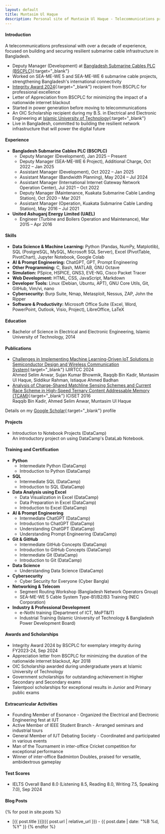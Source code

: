 ```yaml
---
layout: default
title: Muntasim Ul Haque
description: Personal site of Muntasim Ul Haque - Telecommunications professional specializing in submarine cable infrastructure
---
```

#### Introduction

A telecommunications professional with over a decade of experience, focused on building and securing resilient submarine cable infrastructure in Bangladesh. 

* Deputy Manager (Development) at [Bangladesh Submarine Cables PLC (BSCPLC)](https://bsccl.com.bd/){:target="_blank"}
* Worked on SEA-ME-WE 5 and SEA-ME-WE 6 submarine cable projects, strengthening Bangladesh's international connectivity
* [Integrity Award 2024](https://www.linkedin.com/posts/muntasimulhaque_i-am-honored-to-have-received-the-integrity-activity-7246364149318856704-aKEW){:target="_blank"} recipient from BSCPLC for professional excellence
* Letter of Appreciation from BSCPLC for minimizing the impact of a nationwide internet blackout
* Started in power generation before moving to telecommunications
* An OIC Scholarship recipient during my B.S. in Electrical and Electronic Engineering at [Islamic University of Technology](https://www.iutoic-dhaka.edu/){:target="_blank"}
* Live in Bangladesh, committed to building the resilient network infrastructure that will power the digital future

#### Experience

* **Bangladesh Submarine Cables PLC (BSCPLC)**
    * Deputy Manager (Development), Jan 2025 – Present
    * Deputy Manager (SEA-ME-WE 6 Project), Additional Charge, Oct 2022 – Jan 2025
    * Assistant Manager (Development), Oct 2022 – Jan 2025
    * Assistant Manager (Bandwidth Planning), May 2024 – Jul 2024
    * Assistant Manager (International Internet Gateway Network Operation Center), Jul 2021 – Oct 2022
    * Deputy Manager (Maintenance, Kuakata Submarine Cable Landing Station), Oct 2020 – Mar 2021
    * Assistant Manager (Operation, Kuakata Submarine Cable Landing Station), May 2016 – Jul 2021
* **United Ashuganj Energy Limited (UAEL)**
    * Engineer (Turbine and Boilers Operation and Maintenance), Mar 2015 – Apr 2016  

#### Skills

* **Data Science & Machine Learning:** Python (Pandas, NumPy, Matplotlib), SQL (PostgreSQL, MySQL, Microsoft SQL Server), Excel (PivotTable, PivotChart), Jupyter Notebook, Google Colab
* **AI & Prompt Engineering:** ChatGPT, GPT, Prompt Engineering
* **Other Programming:** C, Bash, MATLAB, GNU Octave
* **Simulation:** PSpice, HSPICE, GNS3, EVE-NG, Cisco Packet Tracer
* **Web Development:** HTML, CSS, JavaScript, Markdown
* **Developer Tools:** Linux (Debian, Ubuntu, APT), GNU Core Utils, Git, GitHub, Vim/vi, nano
* **Cybersecurity:** Burp Suite, Nmap, Metasploit, Nessus, ZAP, John the Ripper
* **Software & Productivity:** Microsoft Office Suite (Excel, Word, PowerPoint, Outlook, Visio, Project), LibreOffice, LaTeX  

#### Education

* Bachelor of Science in Electrical and Electronic Engineering, Islamic University of Technology, 2014  

#### Publications

* [Challenges in Implementing Machine Learning-Driven IoT Solutions in Semiconductor Design and Wireless Communication System](https://ijritcc.org/index.php/ijritcc/article/view/11127){:target="_blank"} IJIRTCC 2024  
    Ahmed Selim Anwar, Sujan Kumar Bhowmik, Raqqib Bin Kadir, Muntasim Ul Haque, Siddikur Rahman, Istiaque Ahmed Badhan
* [Analysis of Charge-Shared Matchline Sensing Schemes and Current Race Scheme in High-Speed Ternary Content Addressable Memory (TCAM)](https://doi.org/10.1109/ICISET.2016.7856490){:target="_blank"} ICISET 2016  
    Raqqib Bin Kadir, Ahmed Selim Anwar, Muntasim Ul Haque

Details on my [Google Scholar](https://scholar.google.com/citations?user=XO3Zz1EAAAAJ&hl=en){:target="_blank"} profile  

#### Projects

* Introduction to Notebook Projects (DataCamp)  
    An introductory project on using DataCamp's DataLab Notebook.

#### Training and Certification

* **Python**
    * Intermediate Python (DataCamp)
    * Introduction to Python (DataCamp)
* **SQL**
    * Intermediate SQL (DataCamp)
    * Introduction to SQL (DataCamp)
* **Data Analysis using Excel**
    * Data Visualization in Excel (DataCamp)
    * Data Preparation in Excel (DataCamp)
    * Introduction to Excel (DataCamp)
* **AI & Prompt Engineering**
    * Intermediate ChatGPT (DataCamp)
    * Introduction to ChatGPT (DataCamp)
    * Understanding ChatGPT (DataCamp)
    * Understanding Prompt Engineering (DataCamp)
* **Git & GitHub**
    * Intermediate GitHub Concepts (DataCamp)
    * Introduction to GitHub Concepts (DataCamp)
    * Intermediate Git (DataCamp)
    * Introduction to Git (DataCamp)
* **Data Science**
    * Understanding Data Science (DataCamp)
* **Cybersecurity**
    * Cyber Security for Everyone (Cyber Bangla)
* **Networking & Telecom**
    * Segment Routing Workshop (Bangladesh Network Operators Group)
    * SEA-ME-WE 5 Cable System Type-B1/B2/B3 Training (NEC Corporation)
* **Industry & Professional Development**
    * e-Nothi training (Department of ICT, MoPT&IT)
    * Industrial Training (Islamic University of Technology & Bangladesh Power Development Board)

#### Awards and Scholarships

* Integrity Award 2024 by BSCPLC for exemplary integrity during FY2023-24, Sep 2024
* Appreciation letter from BSCPLC for minimizing the duration of the nationwide internet blackout, Apr 2018
* OIC Scholarship awarded during undergraduate years at Islamic University of Technology
* Government scholarships for outstanding achievement in Higher Secondary and Secondary exams
* Talentpool scholarships for exceptional results in Junior and Primary public exams

#### Extracurricular Activities

* Founding Member of Esonance - Organized the Electrical and Electronic Engineering fest at IUT
* Active Member of IEEE Student Branch - Arranged seminars and industrial tours
* General Member of IUT Debating Society - Coordinated and participated in various events
* Man of the Tournament in inter-office Cricket competition for exceptional performance
* Winner of inter-office Badminton Doubles, praised for versatile, ambidextrous gameplay

#### Test Scores

* IELTS Overall Band 8.0 (Listening 8.5, Reading 8.0, Writing 7.5, Speaking 7.0), Sep 2024

<h4 id="blog-posts">Blog Posts</h4>

{% for post in site.posts %}
* [{{ post.title }}]({{ post.url | relative_url }}) - {{ post.date | date: "%B %d, %Y" }}
{% endfor %}